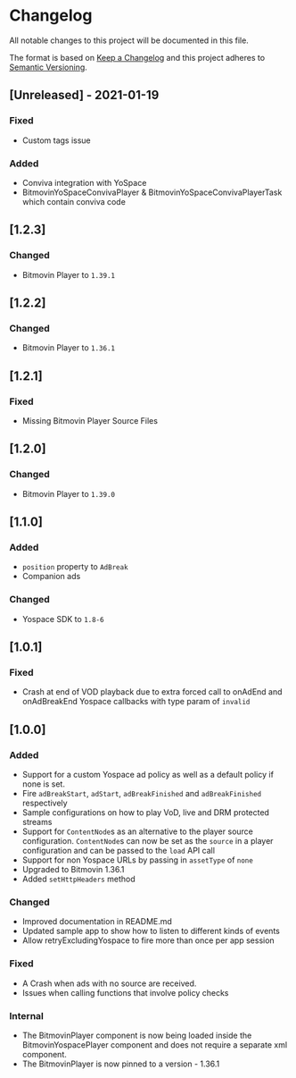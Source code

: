 # Changelog
All notable changes to this project will be documented in this file.

The format is based on [Keep a Changelog](http://keepachangelog.com/)
and this project adheres to [Semantic Versioning](http://semver.org/).

## [Unreleased] - 2021-01-19
### Fixed
- Custom tags issue

### Added
- Conviva integration with YoSpace
- BitmovinYoSpaceConvivaPlayer & BitmovinYoSpaceConvivaPlayerTask which contain conviva code

## [1.2.3]
### Changed
- Bitmovin Player to `1.39.1`

## [1.2.2]
### Changed
- Bitmovin Player to `1.36.1`

## [1.2.1]
### Fixed
- Missing Bitmovin Player Source Files

## [1.2.0]
### Changed
- Bitmovin Player to `1.39.0`

## [1.1.0]
### Added
- `position` property to `AdBreak`
- Companion ads

### Changed
- Yospace SDK to `1.8-6`

## [1.0.1]
### Fixed
- Crash at end of VOD playback due to extra forced call to onAdEnd and onAdBreakEnd Yospace callbacks with type param of `invalid`

## [1.0.0]
### Added
- Support for a custom Yospace ad policy as well as a default policy if none is set.
- Fire `adBreakStart`, `adStart`, `adBreakFinished` and `adBreakFinished` respectively
- Sample configurations on how to play VoD, live and DRM protected streams
- Support for `ContentNode`s as an alternative to the player source configuration. `ContentNode`s can now be set as the `source` in a player configuration and can be passed to the `load` API call
- Support for non Yospace URLs by passing in `assetType` of `none`
- Upgraded to Bitmovin 1.36.1
- Added `setHttpHeaders` method

### Changed
- Improved documentation in README.md
- Updated sample app to show how to listen to different kinds of events
- Allow retryExcludingYospace to fire more than once per app session

### Fixed
- A Crash when ads with no source are received.
- Issues when calling functions that involve policy checks

### Internal
- The BitmovinPlayer component is now being loaded inside the BitmovinYospacePlayer component
  and does not require a separate xml component.
- The BitmovinPlayer is now pinned to a version - 1.36.1
